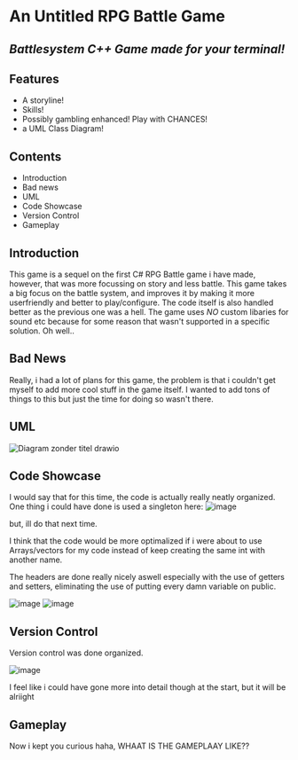 # An Untitled RPG Battle Game
## _Battlesystem C++ Game made for your terminal!_

## Features

- A storyline!
- Skills! 
- Possibly gambling enhanced! Play with CHANCES!
- a UML Class Diagram!

## Contents
- Introduction
- Bad news
- UML
- Code Showcase
- Version Control
- Gameplay

## Introduction

This game is a sequel on the first C# RPG Battle game i have made, however, that was more focussing on story and less battle. This game takes a big focus on the battle system, and improves it by making it more userfriendly and better to play/configure. The code itself is also handled better as the previous one was a hell.
The game uses *NO* custom libaries for sound etc because for some reason that wasn't supported in a specific solution. Oh well..


## Bad News

Really, i had a lot of plans for this game, the problem is that i couldn't get myself to add more cool stuff in the game itself. I wanted to add tons of things to this but just the time for doing so wasn't there.

## UML

![Diagram zonder titel drawio](https://github.com/user-attachments/assets/06697e08-fc9d-431f-8bd5-6c924dc75488)

## Code Showcase
I would say that for this time, the code is actually really neatly organized. One thing i could have done is used a singleton here:
![image](https://github.com/user-attachments/assets/f4d8175d-d60f-46de-a54d-c27625396691)

but, ill do that next time.

I think that the code would be more optimalized if i were about to use Arrays/vectors for my code instead of keep creating the same int with another name.

The headers are done really nicely aswell especially with the use of getters and setters, eliminating the use of putting every damn variable on public.

![image](https://github.com/user-attachments/assets/4a09b572-0c17-49e3-8ff6-c59e5da5e4e9)
![image](https://github.com/user-attachments/assets/660b4774-c0db-4751-a2c8-ff6a62a93560)

## Version Control

Version control was done organized.

![image](https://github.com/user-attachments/assets/ec75afdb-a912-4ab7-918c-2c151d365144)

I feel like i could have gone more into detail though at the start, but it will be alriight

## Gameplay

Now i kept you curious haha, WHAAT IS THE GAMEPLAAY LIKE??

